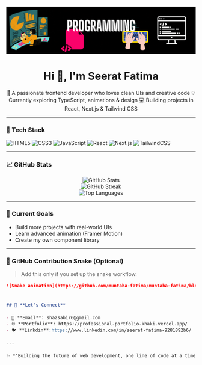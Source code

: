
<!-- Banner -->
<p align="center">

<p align="center">
  <img src="232446433-d5540fa2-fe28-4bb8-b929-cdb51fe61336.gif" alt="GIF Banner" />
</p>


<h1 align="center">Hi 👋, I'm Seerat Fatima</h1>

<p align="center">
🌸 A passionate frontend developer who loves clean UIs and creative code  
💡 Currently exploring TypeScript, animations & design  
💻 Building projects in React, Next.js & Tailwind CSS  
</p>

---

### 🚀 Tech Stack

![HTML5](https://img.shields.io/badge/HTML5-E34F26?style=for-the-badge&logo=html5&logoColor=white)
![CSS3](https://img.shields.io/badge/CSS3-1572B6?style=for-the-badge&logo=css3&logoColor=white)
![JavaScript](https://img.shields.io/badge/JavaScript-F7DF1E?style=for-the-badge&logo=javascript&logoColor=black)
![React](https://img.shields.io/badge/React-20232A?style=for-the-badge&logo=react&logoColor=61DAFB)
![Next.js](https://img.shields.io/badge/Next.js-black?style=for-the-badge&logo=next.js&logoColor=white)
![TailwindCSS](https://img.shields.io/badge/Tailwind_CSS-38B2AC?style=for-the-badge&logo=tailwind-css&logoColor=white)

---

### 📈 GitHub Stats

<p align="center">
  <img src="https://github-readme-stats.vercel.app/api?username=muntaha-fatima&show_icons=true&theme=radical" alt="GitHub Stats" />
  <br/>
  <img src="https://github-readme-streak-stats.herokuapp.com/?user=muntaha-fatima&theme=radical" alt="GitHub Streak" />
  <br/>
  <img src="https://github-readme-stats.vercel.app/api/top-langs/?username=muntaha-fatima&layout=compact&theme=radical" alt="Top Languages" />
</p>

---

### 🎯 Current Goals

- Build more projects with real-world UIs
- Learn advanced animation (Framer Motion)
- Create my own component library

---

### 🐍 GitHub Contribution Snake (Optional)

> Add this only if you set up the snake workflow.

```markdown
![Snake animation](https://github.com/muntaha-fatima/muntaha-fatima/blob/output/github-contribution-grid-snake.svg)


## 🔗 **Let's Connect**

- 📧 **Email**: shazsabir6@gmail.com 
- 🌐 **Portfolio**: https://professional-portfolio-khaki.vercel.app/
- 🐦 **Linkdin**:https://www.linkedin.com/in/seerat-fatima-9281892b6/

---

✨ *"Building the future of web development, one line of code at a time."*
